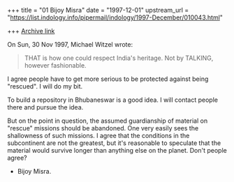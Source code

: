 +++
title = "01 Bijoy Misra"
date = "1997-12-01"
upstream_url = "https://list.indology.info/pipermail/indology/1997-December/010043.html"

+++
[Archive link](https://list.indology.info/pipermail/indology/1997-December/010043.html)

On Sun, 30 Nov 1997, Michael Witzel wrote:
>
> THAT is how one could respect India's heritage. Not by TALKING,
> however fashionable.
>
I agree people have to get more serious to be protected against
being "rescued".  I will do my bit.

To build a repository in Bhubaneswar is a good idea.
I will contact people there and pursue the idea.

But on the point in question, the assumed guardianship of material
on "rescue" missions should be abandoned.  One very easily sees
the shallowness of such missions.  I agree that the conditions
in the subcontinent are not the greatest, but it's reasonable
to speculate that the material would survive longer than anything
else on the planet.  Don't people agree?

- Bijoy Misra.




